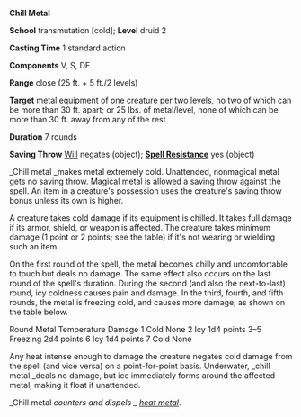 **Chill Metal**

**School** transmutation [cold]; **Level** druid 2

**Casting Time** 1 standard action

**Components** V, S, DF

**Range** close (25 ft. + 5 ft./2 levels)

**Target** metal equipment of one creature per two levels, no two of which can be more than 30 ft. apart; or 25 lbs. of metal/level, none of which can be more than 30 ft. away from any of the rest

**Duration** 7 rounds

**Saving Throw** [Will](../combat.html#_will) negates (object); **[Spell Resistance](../glossary.html#_spell-resistance)** yes (object)

_Chill metal _makes metal extremely cold. Unattended, nonmagical metal gets no saving throw. Magical metal is allowed a saving throw against the spell. An item in a creature's possession uses the creature's saving throw bonus unless its own is higher.

A creature takes cold damage if its equipment is chilled. It takes full damage if its armor, shield, or weapon is affected. The creature takes minimum damage (1 point or 2 points; see the table) if it's not wearing or wielding such an item.

On the first round of the spell, the metal becomes chilly and uncomfortable to touch but deals no damage. The same effect also occurs on the last round of the spell's duration. During the second (and also the next-to-last) round, icy coldness causes pain and damage. In the third, fourth, and fifth rounds, the metal is freezing cold, and causes more damage, as shown on the table below.

<thead><tr>
<th>Round</th>
<th>Metal Temperature</th>
<th>Damage</th>
</tr></thead><tbody>
<tr class="odd">
<td>1</td>
<td>Cold</td>
<td>None</td>
</tr>
<tr class="even">
<td>2</td>
<td>Icy</td>
<td>1d4 points</td>
</tr>
<tr class="odd">
<td>3–5</td>
<td>Freezing</td>
<td>2d4 points</td>
</tr>
<tr class="even">
<td>6</td>
<td>Icy</td>
<td>1d4 points</td>
</tr>
<tr class="odd">
<td>7</td>
<td>Cold</td>
<td>None</td>
</tr>
</tbody>

Any heat intense enough to damage the creature negates cold damage from the spell (and vice versa) on a point-for-point basis. Underwater, _chill metal _deals no damage, but ice immediately forms around the affected metal, making it float if unattended.

_Chill metal _counters and dispels _ [heat metal](heatMetal.html#_heat-metal)_.

